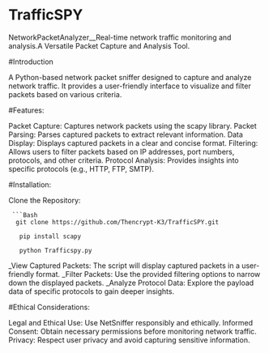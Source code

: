 # TrafficSPY
NetworkPacketAnalyzer__Real-time network traffic monitoring and analysis.A Versatile Packet Capture and Analysis Tool.

#Introduction

A Python-based network packet sniffer designed to capture and analyze network traffic. It provides a user-friendly interface to visualize and filter packets based on various criteria.

#Features:

Packet Capture: Captures network packets using the scapy library.
Packet Parsing: Parses captured packets to extract relevant information.
Data Display: Displays captured packets in a clear and concise format.
Filtering: Allows users to filter packets based on IP addresses, port numbers, protocols, and other criteria.
Protocol Analysis: Provides insights into specific protocols (e.g., HTTP, FTP, SMTP).

#Installation:

Clone the Repository:

     ```Bash
      git clone https://github.com/Thencrypt-K3/TrafficSPY.git

       pip install scapy
       
       python Trafficspy.py

_View Captured Packets: The script will display captured packets in a user-friendly format.
_Filter Packets: Use the provided filtering options to narrow down the displayed packets.
_Analyze Protocol Data: Explore the payload data of specific protocols to gain deeper insights.

#Ethical Considerations:

Legal and Ethical Use: Use NetSniffer responsibly and ethically.
Informed Consent: Obtain necessary permissions before monitoring network traffic.
Privacy: Respect user privacy and avoid capturing sensitive information.

